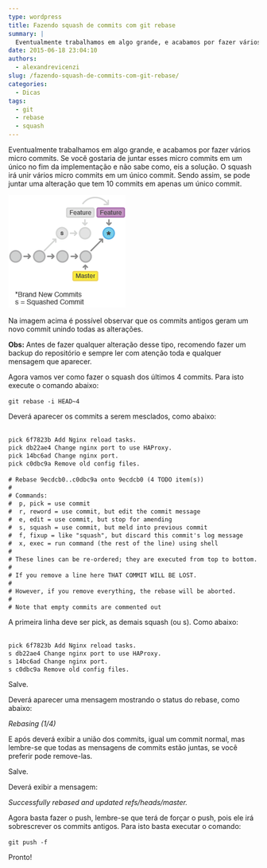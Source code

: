 ```yaml
---
type: wordpress
title: Fazendo squash de commits com git rebase
summary: |
  Eventualmente trabalhamos em algo grande, e acabamos por fazer vários micro commits. Se você gostaria de juntar esses micro commits em um único no fim da implementação e não sabe como, eis a solução. O squash irá unir vários micro commits em um único commit. Sendo assim, se pode juntar uma alteração que tem 10 commits em apenas um único commit.
date: 2015-06-18 23:04:10
authors:
  - alexandrevicenzi
slug: /fazendo-squash-de-commits-com-git-rebase/
categories:
  - Dicas
tags:
  - git
  - rebase
  - squash
---
```


Eventualmente trabalhamos em algo grande, e acabamos por fazer vários micro commits. Se você gostaria de juntar esses micro commits em um único no fim da implementação e não sabe como, eis a solução. O squash irá unir vários micro commits em um único commit. Sendo assim, se pode juntar uma alteração que tem 10 commits em apenas um único commit.

<img class=" aligncenter" src="/images/wp-content/uploads/2015/06/git-squash-rebase.png" alt="Git Squash Rebase" />

Na imagem acima é possível observar que os commits antigos geram um novo commit unindo todas as alterações.

<!--more-->

<strong>Obs:</strong> Antes de fazer qualquer alteração desse tipo, recomendo fazer um backup do repositório e sempre ler com atenção toda e qualquer mensagem que aparecer.

Agora vamos ver como fazer o squash dos últimos 4 commits. Para isto execute o comando abaixo:

<code>git rebase -i HEAD~4</code>

Deverá aparecer os commits a serem mesclados, como abaixo:

<pre><code class="bash">
pick 6f7823b Add Nginx reload tasks.
pick db22ae4 Change nginx port to use HAProxy.
pick 14bc6ad Change nginx port.
pick c0dbc9a Remove old config files.

# Rebase 9ecdcb0..c0dbc9a onto 9ecdcb0 (4 TODO item(s))
#
# Commands:
#  p, pick = use commit
#  r, reword = use commit, but edit the commit message
#  e, edit = use commit, but stop for amending
#  s, squash = use commit, but meld into previous commit
#  f, fixup = like &quot;squash&quot;, but discard this commit's log message
#  x, exec = run command (the rest of the line) using shell
#
# These lines can be re-ordered; they are executed from top to bottom.
#
# If you remove a line here THAT COMMIT WILL BE LOST.
#
# However, if you remove everything, the rebase will be aborted.
#
# Note that empty commits are commented out
</code></pre>

A primeira linha deve ser pick, as demais squash (ou s). Como abaixo:

<pre><code class="bash">
pick 6f7823b Add Nginx reload tasks.
s db22ae4 Change nginx port to use HAProxy.
s 14bc6ad Change nginx port.
s c0dbc9a Remove old config files.
</code></pre>

Salve.

Deverá aparecer uma mensagem mostrando o status do rebase, como abaixo:

<em>Rebasing (1/4)</em>

E após deverá exibir a união dos commits, igual um commit normal, mas lembre-se que todas as mensagens de commits estão juntas, se você preferir pode remove-las.

Salve.

Deverá exibir a mensagem:

<em>Successfully rebased and updated refs/heads/master.</em>

Agora basta fazer o push, lembre-se que terá de forçar o push, pois ele irá sobrescrever os commits antigos. Para isto basta executar o comando:

<code>git push -f</code>

Pronto!